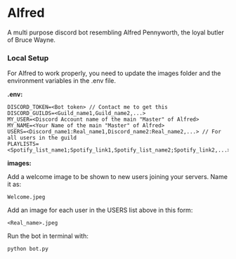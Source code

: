 # Alfred

A multi purpose discord bot resembling Alfred Pennyworth, the loyal butler of Bruce Wayne.


### Local Setup

For Alfred to work properly, you need to update the images folder and the environment variables in the .env file.

**.env:**

	DISCORD_TOKEN=<Bot token> // Contact me to get this
	DISCORD_GUILDS=<Guild_name1,Guild_name2,...>
	MY_USER=<Discord Account name of the main "Master" of Alfred>
	MY_NAME=<Your Name of the main "Master" of Alfred>
	USERS=<Discord_name1:Real_name1,Discord_name2:Real_name2,...> // For all users in the guild
	PLAYLISTS=<Spotify_list_name1;Spotify_link1,Spotify_list_name2;Spotify_link2,...>

**images:** 

Add a welcome image to be shown to new users joining your servers. Name it as:

	Welcome.jpeg

Add an image for each user in the USERS list above in this form: 
	
	<Real_name>.jpeg

Run the bot in terminal with:

	python bot.py
